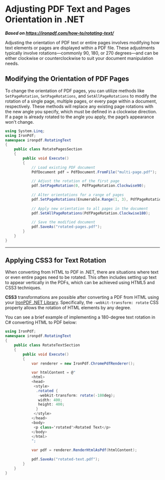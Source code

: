 # Adjusting PDF Text and Pages Orientation in .NET

***Based on <https://ironpdf.com/how-to/rotating-text/>***


Adjusting the orientation of PDF text or entire pages involves modifying how text elements or pages are displayed within a PDF file. These adjustments typically involve rotations—commonly 90, 180, or 270 degrees—and can be either clockwise or counterclockwise to suit your document manipulation needs.

## Modifying the Orientation of PDF Pages

To change the orientation of PDF pages, you can utilize methods like `SetPageRotation`, `SetPageRotations`, and `SetAllPageRotations` to modify the rotation of a single page, multiple pages, or every page within a document, respectively. These methods will replace any existing page rotations with the new angle you specify, which must be defined in a clockwise direction. If a page is already rotated to the angle you apply, the page’s appearance won't change.

```cs
using System.Linq;
using IronPdf;
namespace ironpdf.RotatingText
{
    public class RotatePagesSection
    {
        public void Execute()
        {
            // Load existing PDF document
            PdfDocument pdf = PdfDocument.FromFile("multi-page.pdf");
            
            // Adjust the rotation of the first page
            pdf.SetPageRotation(0, PdfPageRotation.Clockwise90);
            
            // Alter orientations for a range of pages
            pdf.SetPageRotations(Enumerable.Range(1, 3), PdfPageRotation.Clockwise270);
            
            // Apply new orientation to all pages in the document
            pdf.SetAllPageRotations(PdfPageRotation.Clockwise180);
            
            // Save the modified document
            pdf.SaveAs("rotated-pages.pdf");
        }
    }
}
```

<hr class="separator">

## Applying CSS3 for Text Rotation

When converting from HTML to PDF in .NET, there are situations where text or even entire pages need to be rotated. This often includes setting up text to appear vertically in the PDFs, which can be achieved using HTML5 and CSS3 techniques.

**CSS3** transformations are possible after converting a PDF from HTML using your [IronPDF .NET Library](https://ironpdf.com/?utm_source=use-case-page). Specifically, the `-webkit-transform: rotate` CSS property allows the rotation of HTML elements by any degree.

You can see a brief example of implementing a 180-degree text rotation in C# converting HTML to PDF below:

```cs
using IronPdf;
namespace ironpdf.RotatingText
{
    public class RotateTextSection
    {
        public void Execute()
        {
            var renderer = new IronPdf.ChromePdfRenderer();
            
            var htmlContent = @"
            <html>
            <head>
             <style>
              .rotated {
               -webkit-transform: rotate(-180deg);
               width: 400;
               height: 400;
              }
             </style>
            </head>
            <body>
             <p class='rotated'>Rotated Text</p>
            </body>
            </html>
            ";
            
            var pdf = renderer.RenderHtmlAsPdf(htmlContent);
            
            pdf.SaveAs("rotated-text.pdf");
        }
    }
}
```